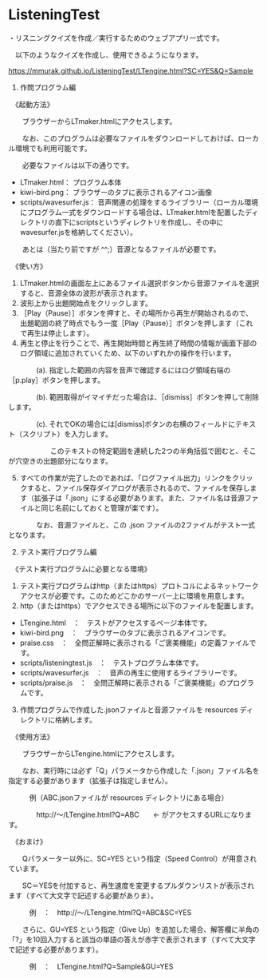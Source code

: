 # ListeningTest

・リスニングクイズを作成／実行するためのウェブアプリ一式です。

　以下のようなクイズを作成し、使用できるようになります。

https://mmurak.github.io/ListeningTest/LTengine.html?SC=YES&Q=Sample


1. 作問プログラム編

　《起動方法》

　　ブラウザーからLTmaker.htmlにアクセスします。

　　なお、このプログラムは必要なファイルをダウンロードしておけば、ローカル環境でも利用可能です。

　　必要なファイルは以下の通りです。

* LTmaker.html： プログラム本体
* kiwi-bird.png： ブラウザーのタブに表示されるアイコン画像
* scripts/wavesurfer.js： 音声関連の処理をするライブラリー（ローカル環境にプログラム一式をダウンロードする場合は、LTmaker.htmlを配置したディレクトリの直下にscriptsというディレクトリを作成し、その中にwavesurfer.jsを格納してください）。

　　あとは（当たり前ですが ^^;）音源となるファイルが必要です。

　《使い方》

1. LTmaker.htmlの画面左上にあるファイル選択ボタンから音源ファイルを選択すると、音源全体の波形が表示されます。
2. 波形上から出題開始点をクリックします。
3. ［Play（Pause）］ボタンを押すと、その場所から再生が開始されるので、出題範囲の終了時点でもう一度［Play（Pause）］ボタンを押します（これで再生は停止します）。
4. 再生と停止を行うことで、再生開始時間と再生終了時間の情報が画面下部のログ領域に追加されていくため、以下のいずれかの操作を行います。

　　　　(a). 指定した範囲の内容を音声で確認するにはログ領域右端の［p.play］ボタンを押します。

　　　　(b). 範囲取得がイマイチだった場合は、［dismiss］ボタンを押して削除します。

　　　　(c). それでOKの場合には[dismiss]ボタンの右横のフィールドにテキスト（スクリプト）を入力します。

　　　　　　このテキストの特定範囲を連続した2つの半角括弧で囲むと、そこが穴空きの出題部分になります。

5. すべての作業が完了したのであれば、「ログファイル出力」リンクをクリックすると、ファイル保存ダイアログが表示されるので、ファイルを保存します（拡張子は「.json」にする必要があります。また、ファイル名は音源ファイルと同じ名前にしておくと管理が楽です）。

　　　　なお、音源ファイルと、この .json ファイルの2ファイルがテスト一式となります。


2. テスト実行プログラム編

　《テスト実行プログラムに必要となる環境》

1. テスト実行プログラムはhttp（またはhttps）プロトコルによるネットワークアクセスが必要です。このためどこかのサーバー上に環境を用意します。
2. http（またはhttps）でアクセスできる場所に以下のファイルを配置します。
* LTengine.html　：　テストがアクセスするページ本体です。
* kiwi-bird.png　：　ブラウザーのタブに表示されるアイコンです。
* praise.css　：　全問正解時に表示される「ご褒美機能」の定義ファイルです。
* scripts/listeningtest.js　：　テストプログラム本体です。
* scripts/wavesurfer.js　：　音声の再生に使用するライブラリーです。
* scripts/praise.js　：　全問正解時に表示される「ご褒美機能」のプログラムです。
3. 作問プログラムで作成した.jsonファイルと音源ファイルを resources ディレクトリに格納します。

　《使用方法》

　　ブラウザーからLTengine.htmlにアクセスします。

　　なお、実行時には必ず「Q」パラメータから作成した「.json」ファイル名を指定する必要があります（拡張子は指定しません）。

　　　例（ABC.jsonファイルが resources ディレクトリにある場合）

　　　　http://〜/LTengine.html?Q=ABC　　← がアクセスするURLになります。

　《おまけ》

　　Qパラメーター以外に、SC=YES という指定（Speed Control）が用意されています。

　　SC＝YESを付加すると、再生速度を変更するプルダウンリストが表示されます（すべて大文字で記述する必要がありま）。

　　　例　：　http://〜/LTengine.html?Q=ABC&SC=YES

　　さらに、GU=YES という指定（Give Up）を追加した場合、解答欄に半角の「?」を10回入力すると該当の単語の答えが赤字で表示されます（すべて大文字で記述する必要があります）。

　　　例　：　LTengine.html?Q=Sample&GU=YES

